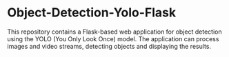# Object-Detection-Yolo-Flask
This repository contains a Flask-based web application for object detection using the YOLO (You Only Look Once) model. The application can process images and video streams, detecting objects and displaying the results.
